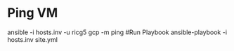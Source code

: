 # Ping VM
ansible -i hosts.inv -u ricg5 gcp -m ping
#Run Playbook
ansible-playbook -i hosts.inv site.yml 
